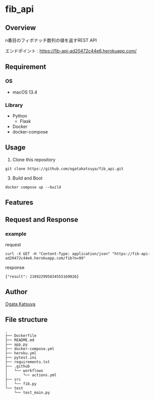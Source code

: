 # fib_api

## Overview
n番目のフィボナッチ数列の値を返すREST API

エンドポイント : https://fib-api-ad20472c44e6.herokuapp.com/

## Requirement
### OS
- macOS 13.4

### Library
- Python
  - Flask
- Docker
- docker-compose

## Usage
1. Clone this repository
```
git clone https://github.com/ogatakatsuya/fib_api.git
```
3. Build and Boot
```
docker compose up --build
```
## Features

## Request and Response

### example
request
```
curl -X GET -H "Content-Type: application/json" "https://fib-api-ad20472c44e6.herokuapp.com/fib?n=99"
```

response
```
{"result": 218922995834555169026}
```

## Author
[Ogata Katsuya](https://github.com/ogatakatsuya)
## File structure

```
.
├── Dockerfile
├── README.md
├── app.py
├── docker-compose.yml
├── heroku.yml
├── pytest.ini
├── requirements.txt
├── .github
│   └── workflows
│       └── actions.yml
├── src
│   └── fib.py
└── test
    └── test_main.py

```
